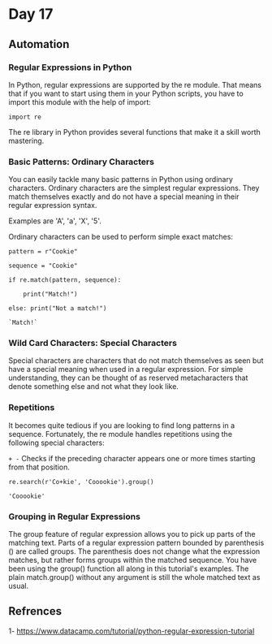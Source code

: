 # Day 17

## Automation

### Regular Expressions in Python

In Python, regular expressions are supported by the re module. That means that if you want to start using them in your Python scripts, you have to import this module with the help of import:

`import re`

The re library in Python provides several functions that make it a skill worth mastering.

### Basic Patterns: Ordinary Characters

You can easily tackle many basic patterns in Python using ordinary characters. Ordinary characters are the simplest regular expressions. They match themselves exactly and do not have a special meaning in their regular expression syntax.

Examples are 'A', 'a', 'X', '5'.

Ordinary characters can be used to perform simple exact matches:

    pattern = r"Cookie"

    sequence = "Cookie"

    if re.match(pattern, sequence):

        print("Match!")

    else: print("Not a match!")

    `Match!`

### Wild Card Characters: Special Characters

Special characters are characters that do not match themselves as seen but have a special meaning when used in a regular expression. For simple understanding, they can be thought of as reserved metacharacters that denote something else and not what they look like.

### Repetitions

It becomes quite tedious if you are looking to find long patterns in a sequence. Fortunately, the re module handles repetitions using the following special characters:

`+ -` Checks if the preceding character appears one or more times starting from that position.

    re.search(r'Co+kie', 'Cooookie').group()

    'Cooookie'

### Grouping in Regular Expressions

The group feature of regular expression allows you to pick up parts of the matching text. Parts of a regular expression pattern bounded by parenthesis () are called groups. The parenthesis does not change what the expression matches, but rather forms groups within the matched sequence. You have been using the group() function all along in this tutorial's examples. The plain match.group() without any argument is still the whole matched text as usual.

## Refrences

1- https://www.datacamp.com/tutorial/python-regular-expression-tutorial